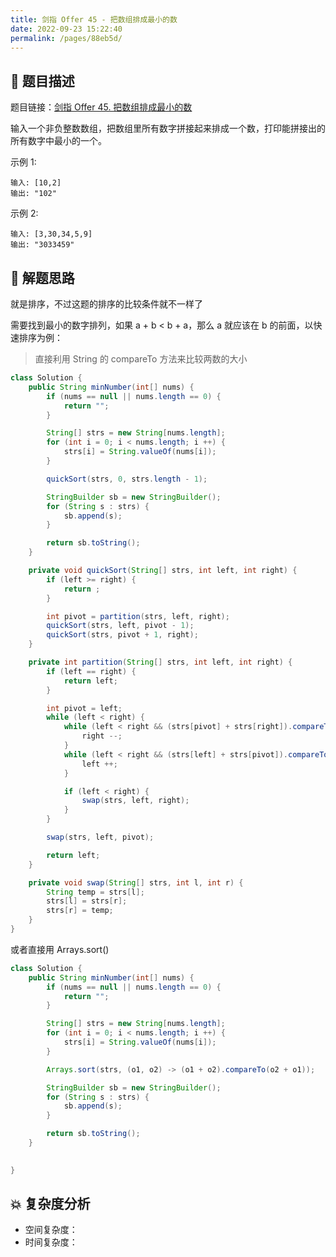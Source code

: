 ```yaml
---
title: 剑指 Offer 45 - 把数组排成最小的数
date: 2022-09-23 15:22:40
permalink: /pages/88eb5d/
---
```

## 📃 题目描述

题目链接：[剑指 Offer 45. 把数组排成最小的数](https://leetcode.cn/problems/ba-shu-zu-pai-cheng-zui-xiao-de-shu-lcof/)

输入一个非负整数数组，把数组里所有数字拼接起来排成一个数，打印能拼接出的所有数字中最小的一个。

示例 1:

```
输入: [10,2]
输出: "102"
```

示例 2:

```
输入: [3,30,34,5,9]
输出: "3033459"
```

## 🔔 解题思路

就是排序，不过这题的排序的比较条件就不一样了

需要找到最小的数字排列，如果 a + b < b + a，那么 a 就应该在 b 的前面，以快速排序为例：

> 直接利用 String 的 compareTo 方法来比较两数的大小


```java
class Solution {
    public String minNumber(int[] nums) {
        if (nums == null || nums.length == 0) {
            return "";
        }

        String[] strs = new String[nums.length];
        for (int i = 0; i < nums.length; i ++) {
            strs[i] = String.valueOf(nums[i]);
        }

        quickSort(strs, 0, strs.length - 1);

        StringBuilder sb = new StringBuilder();
        for (String s : strs) {
            sb.append(s);
        }

        return sb.toString();
    }

    private void quickSort(String[] strs, int left, int right) {
        if (left >= right) {
            return ;
        }

        int pivot = partition(strs, left, right);
        quickSort(strs, left, pivot - 1);
        quickSort(strs, pivot + 1, right);
    }

    private int partition(String[] strs, int left, int right) {
        if (left == right) {
            return left;
        }

        int pivot = left;
        while (left < right) {
            while (left < right && (strs[pivot] + strs[right]).compareTo(strs[right] + strs[pivot]) <= 0) {
                right --;
            }
            while (left < right && (strs[left] + strs[pivot]).compareTo(strs[pivot] + strs[left]) <= 0) {
                left ++;
            }

            if (left < right) {
                swap(strs, left, right);
            }
        }

        swap(strs, left, pivot);

        return left;
    }

    private void swap(String[] strs, int l, int r) {
        String temp = strs[l];
        strs[l] = strs[r];
        strs[r] = temp;
    }
}
```

或者直接用 Arrays.sort()

```java
class Solution {
    public String minNumber(int[] nums) {
        if (nums == null || nums.length == 0) {
            return "";
        }

        String[] strs = new String[nums.length];
        for (int i = 0; i < nums.length; i ++) {
            strs[i] = String.valueOf(nums[i]);
        }

        Arrays.sort(strs, (o1, o2) -> (o1 + o2).compareTo(o2 + o1));

        StringBuilder sb = new StringBuilder();
        for (String s : strs) {
            sb.append(s);
        }

        return sb.toString();
    }

    
}
```

## 💥 复杂度分析

- 空间复杂度：
- 时间复杂度：
